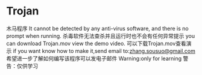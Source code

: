# Trojan
木马程序
It cannot be detected by any anti-virus software, and there is no prompt when running.
杀毒软件无法查杀并且运行时也不会有任何异常提示
you can download Trojan.mov view the demo video.
可以下载Trojan.mov查看演示
if you want know how to make it,send email to:zhang.sousuo@gmail.com
希望进一步了解如何编写该程序可以发电子邮件
Warning:only for learning
警告：仅供学习
